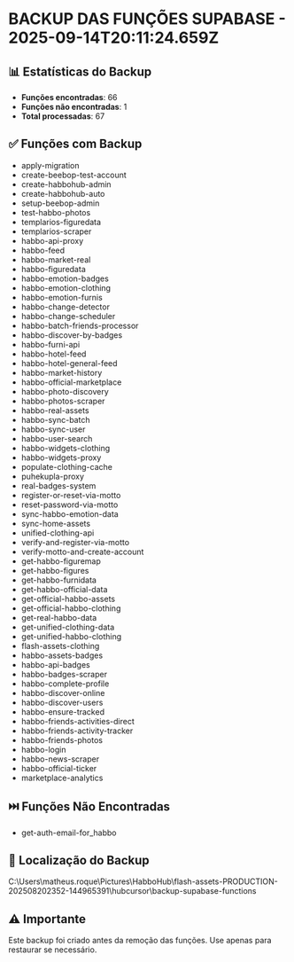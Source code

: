 
# BACKUP DAS FUNÇÕES SUPABASE - 2025-09-14T20:11:24.659Z

## 📊 Estatísticas do Backup
- **Funções encontradas**: 66
- **Funções não encontradas**: 1
- **Total processadas**: 67

## ✅ Funções com Backup
- apply-migration
- create-beebop-test-account
- create-habbohub-admin
- create-habbohub-auto
- setup-beebop-admin
- test-habbo-photos
- templarios-figuredata
- templarios-scraper
- habbo-api-proxy
- habbo-feed
- habbo-market-real
- habbo-figuredata
- habbo-emotion-badges
- habbo-emotion-clothing
- habbo-emotion-furnis
- habbo-change-detector
- habbo-change-scheduler
- habbo-batch-friends-processor
- habbo-discover-by-badges
- habbo-furni-api
- habbo-hotel-feed
- habbo-hotel-general-feed
- habbo-market-history
- habbo-official-marketplace
- habbo-photo-discovery
- habbo-photos-scraper
- habbo-real-assets
- habbo-sync-batch
- habbo-sync-user
- habbo-user-search
- habbo-widgets-clothing
- habbo-widgets-proxy
- populate-clothing-cache
- puhekupla-proxy
- real-badges-system
- register-or-reset-via-motto
- reset-password-via-motto
- sync-habbo-emotion-data
- sync-home-assets
- unified-clothing-api
- verify-and-register-via-motto
- verify-motto-and-create-account
- get-habbo-figuremap
- get-habbo-figures
- get-habbo-furnidata
- get-habbo-official-data
- get-official-habbo-assets
- get-official-habbo-clothing
- get-real-habbo-data
- get-unified-clothing-data
- get-unified-habbo-clothing
- flash-assets-clothing
- habbo-assets-badges
- habbo-api-badges
- habbo-badges-scraper
- habbo-complete-profile
- habbo-discover-online
- habbo-discover-users
- habbo-ensure-tracked
- habbo-friends-activities-direct
- habbo-friends-activity-tracker
- habbo-friends-photos
- habbo-login
- habbo-news-scraper
- habbo-official-ticker
- marketplace-analytics

## ⏭️ Funções Não Encontradas
- get-auth-email-for_habbo

## 📍 Localização do Backup
C:\Users\matheus.roque\Pictures\HabboHub\flash-assets-PRODUCTION-202508202352-144965391\hubcursor\backup-supabase-functions

## ⚠️ Importante
Este backup foi criado antes da remoção das funções. Use apenas para restaurar se necessário.
